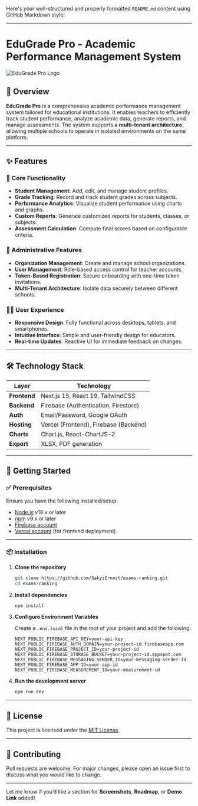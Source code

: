 Here's your well-structured and properly formatted `README.md` content using GitHub Markdown style:

---

# EduGrade Pro - Academic Performance Management System

![EduGrade Pro Logo](#) <!-- Replace '#' with your actual logo image link -->

## 🧾 Overview

**EduGrade Pro** is a comprehensive academic performance management system tailored for educational institutions. It enables teachers to efficiently track student performance, analyze academic data, generate reports, and manage assessments. The system supports a **multi-tenant architecture**, allowing multiple schools to operate in isolated environments on the same platform.

---

## ✨ Features

### 🔹 Core Functionality

- **Student Management**: Add, edit, and manage student profiles.
- **Grade Tracking**: Record and track student grades across subjects.
- **Performance Analytics**: Visualize student performance using charts and graphs.
- **Custom Reports**: Generate customized reports for students, classes, or subjects.
- **Assessment Calculation**: Compute final scores based on configurable criteria.

### 🔸 Administrative Features

- **Organization Management**: Create and manage school organizations.
- **User Management**: Role-based access control for teacher accounts.
- **Token-Based Registration**: Secure onboarding with one-time token invitations.
- **Multi-Tenant Architecture**: Isolate data securely between different schools.

### 🧑‍🏫 User Experience

- **Responsive Design**: Fully functional across desktops, tablets, and smartphones.
- **Intuitive Interface**: Simple and user-friendly design for educators.
- **Real-time Updates**: Reactive UI for immediate feedback on changes.

---

## 🛠️ Technology Stack

| Layer        | Technology                            |
| ------------ | ------------------------------------- |
| **Frontend** | Next.js 15, React 19, TailwindCSS     |
| **Backend**  | Firebase (Authentication, Firestore)  |
| **Auth**     | Email/Password, Google OAuth          |
| **Hosting**  | Vercel (Frontend), Firebase (Backend) |
| **Charts**   | Chart.js, React-ChartJS-2             |
| **Export**   | XLSX, PDF generation                  |

---

## 🚀 Getting Started

### ✅ Prerequisites

Ensure you have the following installed/setup:

- [Node.js](https://nodejs.org/) v18.x or later
- [npm](https://www.npmjs.com/) v9.x or later
- [Firebase account](https://firebase.google.com/)
- [Vercel account](https://vercel.com/) (for frontend deployment)

---

### 📦 Installation

1. **Clone the repository**

   ```bash
   git clone https://github.com/SakyiErnest/exams-ranking.git
   cd exams-ranking
   ```

2. **Install dependencies**

   ```bash
   npm install
   ```

3. **Configure Environment Variables**

   Create a `.env.local` file in the root of your project and add the following:

   ```env
   NEXT_PUBLIC_FIREBASE_API_KEY=your-api-key
   NEXT_PUBLIC_FIREBASE_AUTH_DOMAIN=your-project-id.firebaseapp.com
   NEXT_PUBLIC_FIREBASE_PROJECT_ID=your-project-id
   NEXT_PUBLIC_FIREBASE_STORAGE_BUCKET=your-project-id.appspot.com
   NEXT_PUBLIC_FIREBASE_MESSAGING_SENDER_ID=your-messaging-sender-id
   NEXT_PUBLIC_FIREBASE_APP_ID=your-app-id
   NEXT_PUBLIC_FIREBASE_MEASUREMENT_ID=your-measurement-id
   ```

4. **Run the development server**
   ```bash
   npm run dev
   ```

---

## 📄 License

This project is licensed under the [MIT License](LICENSE).

---

## 🙌 Contributing

Pull requests are welcome. For major changes, please open an issue first to discuss what you would like to change.

---

Let me know if you’d like a section for **Screenshots**, **Roadmap**, or **Demo Link** added!

